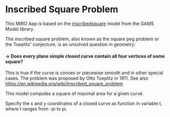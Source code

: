 # Inscribed Square Problem

This MIRO App is based on the [inscribedsquare](https://www.gams.com/latest/gamslib_ml/libhtml/gamslib_inscribedsquare.html) model from the GAMS Model library.

The inscribed square problem, also known as the square peg problem or the Toeplitz' conjecture, is an unsolved question in geometry:

#### &rarr; Does every plane simple closed curve contain all four vertices of some square?

This is true if the curve is convex or piecewise smooth and in other
special cases. The problem was proposed by Otto Toeplitz in 1911.
See also <https://en.wikipedia.org/wiki/Inscribed_square_problem>

This model computes a square of maximal area for a given curve.

Specify the x and y coordinates of a closed
curve as function in variable t, where t ranges from -pi to pi.
